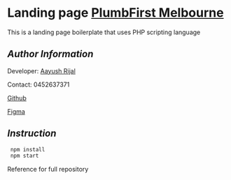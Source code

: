 # Landing page [PlumbFirst Melbourne](www.aiims.com.au)

This is a landing page boilerplate that uses PHP scripting language

## _Author Information_

Developer: [Aayush Rijal](https://www.aayushrijal.net)

Contact: 0452637371

[Github](https://github.com/aayushrijal91/plumbfirst)

[Figma](https://www.figma.com/file/aD3aOaIohTgS7J5x7kmvwY/Plumbfirst-landing-page-minimal?node-id=1-3410&t=c8KFASZCbiCX7n7O-0)

## _Instruction_

```bash
 npm install
 npm start
 ```

Reference for full repository
